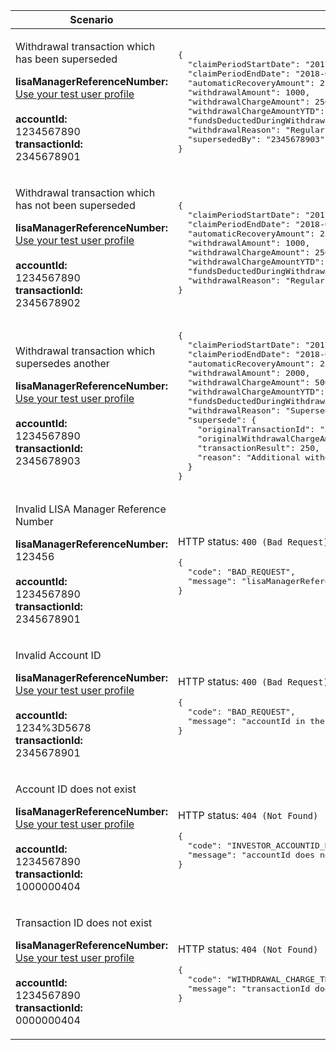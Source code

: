 <table>
    <col width="40%">
    <col width="60%">
    <thead>
        <tr>
            <th>Scenario</th>
            <th>Response</th>
        </tr>
    </thead>
    <tbody>
        <tr>
            <td>
                <p>Withdrawal transaction which has been superseded</p>
                <p class="code--block">
                    <strong>lisaManagerReferenceNumber:</strong><br>
                    <a href="#testing">Use your test user profile</a><br>
                    <br>
                    <strong>accountId:</strong><br>1234567890
                    <br>
                    <strong>transactionId:</strong><br>2345678901
                </p>
            </td>
            <td>
<pre class="code--block">
{
  "claimPeriodStartDate": "2017-12-06",
  "claimPeriodEndDate": "2018-01-05",
  "automaticRecoveryAmount": 250,
  "withdrawalAmount": 1000,
  "withdrawalChargeAmount": 250,
  "withdrawalChargeAmountYTD": 500,
  "fundsDeductedDuringWithdrawal": true,
  "withdrawalReason": "Regular withdrawal",
  "supersededBy": "2345678903"
}
</pre>
            </td>
        </tr>
        <tr>
            <td>
                <p>Withdrawal transaction which has not been superseded</p>
                <p class="code--block">
                    <strong>lisaManagerReferenceNumber:</strong><br>
                    <a href="#testing">Use your test user profile</a><br>
                    <br>
                    <strong>accountId:</strong><br>1234567890
                    <br>
                    <strong>transactionId:</strong><br>2345678902
                </p>
            </td>
            <td>
<pre class="code--block">
{
  "claimPeriodStartDate": "2017-12-06",
  "claimPeriodEndDate": "2018-01-05",
  "automaticRecoveryAmount": 250,
  "withdrawalAmount": 1000,
  "withdrawalChargeAmount": 250,
  "withdrawalChargeAmountYTD": 500,
  "fundsDeductedDuringWithdrawal": true,
  "withdrawalReason": "Regular withdrawal"
}
</pre>
            </td>
        </tr>
        <tr>
            <td>
                <p>Withdrawal transaction which supersedes another</p>
                <p class="code--block">
                    <strong>lisaManagerReferenceNumber:</strong><br>
                    <a href="#testing">Use your test user profile</a><br>
                    <br>
                    <strong>accountId:</strong><br>1234567890
                    <br>
                    <strong>transactionId:</strong><br>2345678903
                </p>
            </td>
            <td>
<pre class="code--block">
{
  "claimPeriodStartDate": "2017-12-06",
  "claimPeriodEndDate": "2018-01-05",
  "automaticRecoveryAmount": 250,
  "withdrawalAmount": 2000,
  "withdrawalChargeAmount": 500,
  "withdrawalChargeAmountYTD": 750,
  "fundsDeductedDuringWithdrawal": true,
  "withdrawalReason": "Superseded withdrawal",
  "supersede": {
    "originalTransactionId": "2345678901",
    "originalWithdrawalChargeAmount": 250,
    "transactionResult": 250,
    "reason": "Additional withdrawal"
  }
}
</pre>
            </td>
        </tr>
        <tr>
            <td>
                <p>Invalid LISA Manager Reference Number</p>
                <p class="code--block">
                    <strong>lisaManagerReferenceNumber:</strong><br> 123456
                    <br>
                    <br>
                    <strong>accountId:</strong><br>1234567890
                    <br>
                    <strong>transactionId:</strong><br>2345678901
                </p>
            </td>
            <td>
                <p>HTTP status: <code class="code--slim">400 (Bad Request)</code></p>
<pre class="code--block">
{
  "code": "BAD_REQUEST",
  "message": "lisaManagerReferenceNumber in the URL is in the wrong format"
}
</pre>
            </td>
        </tr>
        <tr>
            <td>
                <p>Invalid Account ID</p>
                <p class="code--block">
                    <strong>lisaManagerReferenceNumber:</strong><br>
                    <a href="#testing">Use your test user profile</a><br>
                    <br>
                    <strong>accountId:</strong><br>1234%3D5678
                    <br>
                    <strong>transactionId:</strong><br>2345678901
                </p>
            </td>
            <td>
                <p>HTTP status: <code class="code--slim">400 (Bad Request)</code></p>
<pre class="code--block">
{
  "code": "BAD_REQUEST",
  "message": "accountId in the URL is in the wrong format"
}
</pre>
            </td>
        </tr>
        <tr>
            <td>
                <p>Account ID does not exist</p>
                <p class="code--block">
                    <strong>lisaManagerReferenceNumber:</strong><br>
                    <a href="#testing">Use your test user profile</a><br>
                    <br>
                    <strong>accountId:</strong><br>1234567890
                    <br>
                    <strong>transactionId:</strong><br>1000000404
                </p>
            </td>
            <td>
                <p>HTTP status: <code class="code--slim">404 (Not Found)</code></p>
<pre class="code--block">
{
  "code": "INVESTOR_ACCOUNTID_NOT_FOUND",
  "message": "accountId does not match HMRC’s records"
}
</pre>
            </td>
        </tr>
        <tr>
            <td>
                <p>Transaction ID does not exist</p>
                <p class="code--block">
                    <strong>lisaManagerReferenceNumber:</strong><br>
                    <a href="#testing">Use your test user profile</a><br>
                    <br>
                    <strong>accountId:</strong><br>1234567890
                    <br>
                    <strong>transactionId:</strong><br>0000000404
                </p>
            </td>
            <td>
                <p>HTTP status: <code class="code--slim">404 (Not Found)</code></p>
<pre class="code--block">
{
  "code": "WITHDRAWAL_CHARGE_TRANSACTION_NOT_FOUND",
  "message": "transactionId does not match HMRC’s records"
}
</pre>
            </td>
        </tr>
    </tbody>
</table>
